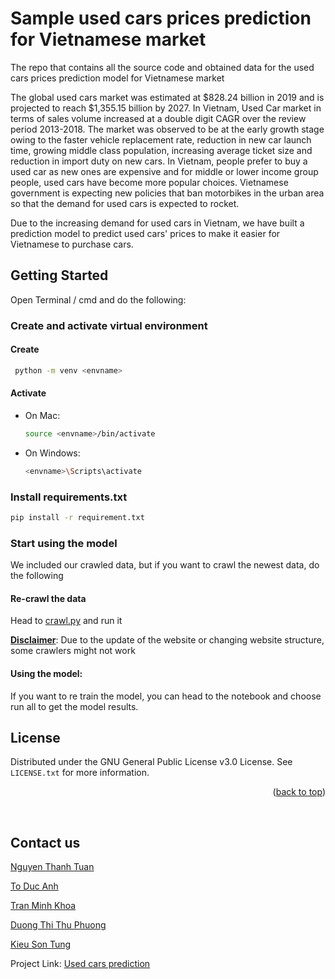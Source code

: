 # Sample used cars prices prediction for Vietnamese market


The repo that contains all the source code and obtained data for the used cars prices prediction model for Vietnamese market

The global used cars market was estimated at $828.24 billion in 2019 and is projected to reach $1,355.15 billion
by 2027. In Vietnam, Used Car market in terms of sales volume increased at a double digit CAGR over the review period
2013-2018. The market was observed to be at the early growth stage owing to the faster vehicle replacement rate,
reduction in new car launch time, growing middle class population, increasing average ticket size and reduction in
import duty on new cars. In Vietnam, people prefer to buy a used car as new ones are expensive and for middle or lower
income group people, used cars have become more popular choices. Vietnamese government is expecting new policies that
ban motorbikes in the urban area so that the demand for used cars is expected to rocket.

Due to the increasing demand for used cars in Vietnam, we have built a prediction model to predict used cars' prices
to make it easier for Vietnamese to purchase cars.


## Getting Started
Open Terminal / cmd and do the following:
### Create and activate virtual environment
#### Create
 ```sh
  python -m venv <envname>
  ```

#### Activate

- On Mac:
  ```sh
  source <envname>/bin/activate
  ```
- On Windows:
  ```sh
  <envname>\Scripts\activate
  ```

### Install requirements.txt
  ```sh
  pip install -r requirement.txt
  ```
  
### Start using the model
We included our crawled data, but if you want to crawl the newest data, do the following

#### Re-crawl the data
Head to [crawl.py](bonbanhcrawler.py) and run it


<u><b>Disclaimer</b></u>: Due to the update of the website or changing website structure, some crawlers might not work

#### Using the model:
If you want to re train the model, you can head to the notebook and choose run all to get the model results.


## License
Distributed under the GNU General Public License v3.0 License. See `LICENSE.txt` for more information.
<p align="right">(<a href="#top">back to top</a>)</p>

<br/>

## Contact us
[Nguyen Thanh Tuan](mailto:thanhtuanvp88@gmail.com)

[To Duc Anh](mailto:toducanh2001@gmail.com)

[Tran Minh Khoa](mailto:khoatran2181@gmail.com)

[Duong Thi Thu Phuong](mailto:duongthithuphuong26122001@gmail.com)

[Kieu Son Tung](mailto:sontungkieu412@gmail.com)

Project Link: [Used cars prediction](https://github.com/Hyprnx/sample_used_cars_price_prediction)

